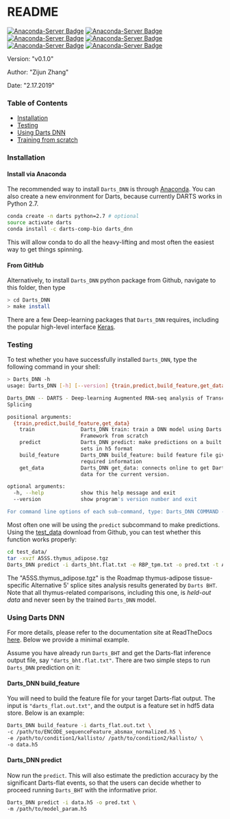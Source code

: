 # README

[![Anaconda-Server Badge](https://anaconda.org/darts-comp-bio/darts_dnn/badges/version.svg)](https://anaconda.org/darts-comp-bio/darts_dnn)
[![Anaconda-Server Badge](https://anaconda.org/darts-comp-bio/darts_dnn/badges/installer/conda.svg)](https://conda.anaconda.org/darts-comp-bio)
[![Anaconda-Server Badge](https://anaconda.org/darts-comp-bio/darts_dnn/badges/latest_release_date.svg)](https://anaconda.org/darts-comp-bio/darts_dnn)
[![Anaconda-Server Badge](https://anaconda.org/darts-comp-bio/darts_dnn/badges/platforms.svg)](https://anaconda.org/darts-comp-bio/darts_dnn)
[![Anaconda-Server Badge](https://anaconda.org/darts-comp-bio/darts_dnn/badges/downloads.svg)](https://anaconda.org/darts-comp-bio/darts_dnn)
[![Anaconda-Server Badge](https://anaconda.org/darts-comp-bio/darts_dnn/badges/license.svg)](https://anaconda.org/darts-comp-bio/darts_dnn)

Version: "v0.1.0"

Author: "Zijun Zhang"

Date: "2.17.2019"

### Table of Contents
- [Installation](#installation)
- [Testing](#testing)
- [Using Darts DNN](#using-darts-dnn)
- [Training from scratch](#training-from-scratch)

### Installation

#### Install via Anaconda
The recommended way to install `Darts_DNN` is through [Anaconda](https://anaconda.org/darts-comp-bio).
You can also create a new environment for Darts, because currently DARTS works in Python 2.7.

```bash
conda create -n darts python=2.7 # optional
source activate darts
conda install -c darts-comp-bio darts_dnn
```

This will allow conda to do all the heavy-lifting and most often the easiest way to get things spinning.


#### From GitHub
Alternatively, to install `Darts_DNN` python package from Github, navigate to this folder, then type
```sh
> cd Darts_DNN
> make install
```

There are a few Deep-learning packages that `Darts_DNN` requires, including
the popular high-level interface [Keras](#). 


### Testing

To test whether you have successfully installed `Darts_DNN`, type the following command in your shell:

```sh
> Darts_DNN -h
usage: Darts_DNN [-h] [--version] {train,predict,build_feature,get_data} ...

Darts_DNN -- DARTS - Deep-learning Augmented RNA-seq analysis of Transcript
Splicing

positional arguments:
  {train,predict,build_feature,get_data}
    train               Darts_DNN train: train a DNN model using Darts
                        Framework from scratch
    predict             Darts_DNN predict: make predictions on a built feature
                        sets in h5 format
    build_feature       Darts_DNN build_feature: build feature file given
                        required information
    get_data            Darts_DNN get_data: connects online to get Darts_DNN
                        data for the current version.

optional arguments:
  -h, --help            show this help message and exit
  --version             show program's version number and exit

For command line options of each sub-command, type: Darts_DNN COMMAND -h
```

Most often one will be using the ``predict`` subcommand to make predictions. Using the [test_data](#) download from Github, you can test whether this function works properly:

```bash
cd test_data/
tar -xvzf A5SS.thymus_adipose.tgz
Darts_DNN predict -i darts_bht.flat.txt -e RBP_tpm.txt -o pred.txt -t A5SS
```

The "A5SS.thymus_adipose.tgz" is the Roadmap thymus-adipose tissue-specific Alternative 5' splice sites analysis results generated by ``Darts BHT``. Note that all thymus-related comparisons, including this one, is *held-out data* and never seen by the trained ``Darts_DNN`` model.


### Using Darts DNN

For more details, please refer to the documentation site at ReadTheDocs [here](#). Below we provide a 
minimal example.

Assume you have already run `Darts_BHT` and get the Darts-flat inference output file, say `"darts_bht.flat.txt"`. 
There are two simple steps to run `Darts_DNN` prediction on it:

#### Darts_DNN build_feature
You will need to build the feature file for your target Darts-flat output. The input is `"darts_flat.out.txt"`, and the
output is a feature set in hdf5 data store. Below is an example:

```sh
Darts_DNN build_feature -i darts_flat.out.txt \
-c /path/to/ENCODE_sequenceFeature_absmax_normalized.h5 \
-e /path/to/condition1/kallisto/ /path/to/condition2/kallisto/ \
-o data.h5
```

#### Darts_DNN predict
Now run the `predict`. This will also estimate the prediction accuracy by
the significant Darts-flat events, so that the users can decide whether to
proceed running `Darts_BHT` with the informative prior.


```sh
Darts_DNN predict -i data.h5 -o pred.txt \
-m /path/to/model_param.h5
```

